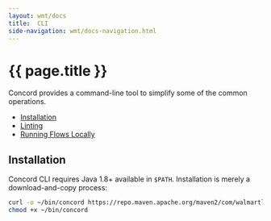 ```yaml
---
layout: wmt/docs
title:  CLI
side-navigation: wmt/docs-navigation.html
---
```


# {{ page.title }}

Concord provides a command-line tool to simplify some of the common operations.

- [Installation](#installation)
- [Linting](./linting.html)
- [Running Flows Locally](./running-flows.html)

## Installation

Concord CLI requires Java 1.8+ available in `$PATH`. Installation is merely
a download-and-copy process:

```bash
curl -o ~/bin/concord https://repo.maven.apache.org/maven2/com/walmartlabs/concord/concord-cli/{{ site.concord_core_version }}/concord-cli-{{ site.concord_core_version }}-executable.jar
chmod +x ~/bin/concord
```
